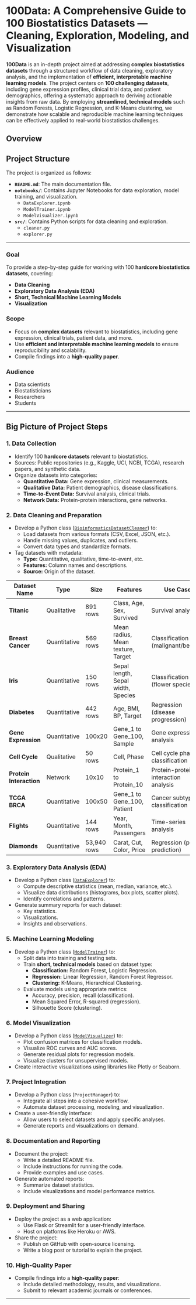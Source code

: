 # 100Data: A Comprehensive Guide to 100 Biostatistics Datasets — Cleaning, Exploration, Modeling, and Visualization

**100Data** is an in-depth project aimed at addressing **complex biostatistics datasets** through a structured workflow of data cleaning, exploratory analysis, and the implementation of **efficient, interpretable machine learning models**. The project centers on **100 challenging datasets**, including gene expression profiles, clinical trial data, and patient demographics, offering a systematic approach to deriving actionable insights from raw data. By employing **streamlined, technical models** such as Random Forests, Logistic Regression, and K-Means clustering, we demonstrate how scalable and reproducible machine learning techniques can be effectively applied to real-world biostatistics challenges.







##  Overview


## Project Structure

The project is organized as follows:

- **`README.md`**: The main documentation file.
- **`notebooks/`**: Contains Jupyter Notebooks for data exploration, model training, and visualization.
  - `DataExplorer.ipynb`
  - `ModelTrainer.ipynb`
  - `ModelVisualizer.ipynb`
- **`src/`**: Contains Python scripts for data cleaning and exploration.
  - `cleaner.py`
  - `explorer.py`

---

### Goal
To provide a step-by-step guide for working with 100 **hardcore biostatistics datasets**, covering:
- **Data Cleaning**
- **Exploratory Data Analysis (EDA)**
- **Short, Technical Machine Learning Models**
- **Visualization**

### Scope
- Focus on **complex datasets** relevant to biostatistics, including gene expression, clinical trials, patient data, and more.
- Use **efficient and interpretable machine learning models** to ensure reproducibility and scalability.
- Compile findings into a **high-quality paper**.

### Audience
- Data scientists
- Biostatisticians
- Researchers
- Students

---

## Big Picture of Project Steps



### 1. Data Collection
- Identify 100 **hardcore datasets** relevant to biostatistics.
- Sources: Public repositories (e.g., Kaggle, UCI, NCBI, TCGA), research papers, and synthetic data.
- Organize datasets into categories:
  - **Quantitative Data:** Gene expression, clinical measurements.
  - **Qualitative Data:** Patient demographics, disease classifications.
  - **Time-to-Event Data:** Survival analysis, clinical trials.
  - **Network Data:** Protein-protein interactions, gene networks.



### 2. Data Cleaning and Preparation
- Develop a Python class ([`BioinformaticsDatasetCleaner`](notebooks/BioinformaticsDatasetCleaner.ipynb)) to:
  - Load datasets from various formats (CSV, Excel, JSON, etc.).
  - Handle missing values, duplicates, and outliers.
  - Convert data types and standardize formats.
- Tag datasets with metadata:
  - **Type:** Quantitative, qualitative, time-to-event, etc.
  - **Features:** Column names and descriptions.
  - **Source:** Origin of the dataset.



| Dataset Name          | Type            | Size       | Features                          | Use Case                           | Source       | Challenges                     |
|-----------------------|-----------------|------------|-----------------------------------|------------------------------------|--------------|--------------------------------|
| **Titanic**           | Qualitative     | 891 rows   | Class, Age, Sex, Survived         | Survival analysis                  | Kaggle       | Missing values in Age          |
| **Breast Cancer**     | Quantitative    | 569 rows   | Mean radius, Mean texture, Target | Classification (malignant/benign)  | UCI          | None                           |
| **Iris**              | Quantitative    | 150 rows   | Sepal length, Sepal width, Species| Classification (flower species)    | UCI          | None                           |
| **Diabetes**          | Quantitative    | 442 rows   | Age, BMI, BP, Target              | Regression (disease progression)   | Scikit-learn | None                           |
| **Gene Expression**   | Quantitative    | 100x20     | Gene_1 to Gene_100, Sample        | Gene expression analysis           | Synthetic    | High dimensionality            |
| **Cell Cycle**        | Qualitative     | 50 rows    | Cell, Phase                       | Cell cycle phase classification    | Synthetic    | Small sample size              |
| **Protein Interaction**| Network        | 10x10      | Protein_1 to Protein_10           | Protein-protein interaction analysis| Synthetic    | Sparse interactions            |
| **TCGA BRCA**         | Quantitative    | 100x50     | Gene_1 to Gene_100, Patient       | Cancer subtype classification      | TCGA         | High dimensionality            |
| **Flights**           | Quantitative    | 144 rows   | Year, Month, Passengers           | Time-series analysis               | Seaborn      | None                           |
| **Diamonds**          | Quantitative    | 53,940 rows| Carat, Cut, Color, Price          | Regression (price prediction)      | Seaborn      | Large dataset size             |



### 3. Exploratory Data Analysis (EDA)
- Develop a Python class ([`DataExplorer`](notebooks/DataExplorer.ipynb)) to:
  - Compute descriptive statistics (mean, median, variance, etc.).
  - Visualize data distributions (histograms, box plots, scatter plots).
  - Identify correlations and patterns.
- Generate summary reports for each dataset:
  - Key statistics.
  - Visualizations.
  - Insights and observations.



### 5. Machine Learning Modeling
- Develop a Python class ([`ModelTrainer`](notebooks/ModelTrainer.ipynb)) to:
  - Split data into training and testing sets.
  - Train **short, technical models** based on dataset type:
    - **Classification:** Random Forest, Logistic Regression.
    - **Regression:** Linear Regression, Random Forest Regressor.
    - **Clustering:** K-Means, Hierarchical Clustering.
  - Evaluate models using appropriate metrics:
    - Accuracy, precision, recall (classification).
    - Mean Squared Error, R-squared (regression).
    - Silhouette Score (clustering).

### 6. Model Visualization
- Develop a Python class ([`ModelVisualizer`](notebooks/ModelVisualizer.ipynb)) to:
  - Plot confusion matrices for classification models.
  - Visualize ROC curves and AUC scores.
  - Generate residual plots for regression models.
  - Visualize clusters for unsupervised models.
- Create interactive visualizations using libraries like Plotly or Seaborn.



### 7. Project Integration
- Develop a Python class (`ProjectManager`) to:
  - Integrate all steps into a cohesive workflow.
  - Automate dataset processing, modeling, and visualization.
- Create a user-friendly interface:
  - Allow users to select datasets and apply specific analyses.
  - Generate reports and visualizations on demand.



### 8. Documentation and Reporting
- Document the project:
  - Write a detailed README file.
  - Include instructions for running the code.
  - Provide examples and use cases.
- Generate automated reports:
  - Summarize dataset statistics.
  - Include visualizations and model performance metrics.



### 9. Deployment and Sharing
- Deploy the project as a web application:
  - Use Flask or Streamlit for a user-friendly interface.
  - Host on platforms like Heroku or AWS.
- Share the project:
  - Publish on GitHub with open-source licensing.
  - Write a blog post or tutorial to explain the project.



### 10. High-Quality Paper
- Compile findings into a **high-quality paper**:
  - Include detailed methodology, results, and visualizations.
  - Submit to relevant academic journals or conferences.

---
